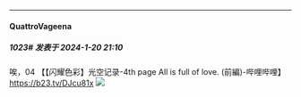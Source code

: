 
*****

####  QuattroVageena  
##### 1023#       发表于 2024-1-20 21:10

唉，04
【【闪耀色彩】光空记录-4th page All is full of love. (前編)-哔哩哔哩】 https://b23.tv/DJcu81x
<img src="https://p.sda1.dev/15/38dd1ca17163a3a58f273efd58ba6bf7/IMG_CMP_115363102.jpeg" referrerpolicy="no-referrer">

